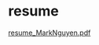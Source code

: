 # resume

[resume_MarkNguyen.pdf](https://github.com/user-attachments/files/15985681/resume_MarkNguyen.pdf)

